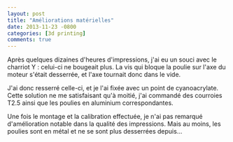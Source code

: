 ```yaml
---
layout: post
title: "Améliorations matérielles"
date: 2013-11-23 -0800
categories: [3d printing]
comments: true
---
```


Après quelques dizaines d'heures d'impressions, j'ai eu un souci avec le charriot Y : celui-ci ne bougeait plus. La vis qui bloque la poulie sur l'axe du moteur s'était desserrée,  et l'axe tournait donc dans le vide.

J'ai donc resserré celle-ci, et je l'ai fixée avec un point de cyanoacrylate. Cette solution ne me satisfaisant qu'à moitié, j'ai commandé des courroies T2.5 ainsi que les poulies en aluminium correspondantes.

Une fois le montage et la calibration effectuée, je n'ai pas remarqué d'amélioration notable dans la qualité des impressions. Mais au moins, les poulies sont en métal et ne se sont plus desserrées depuis...